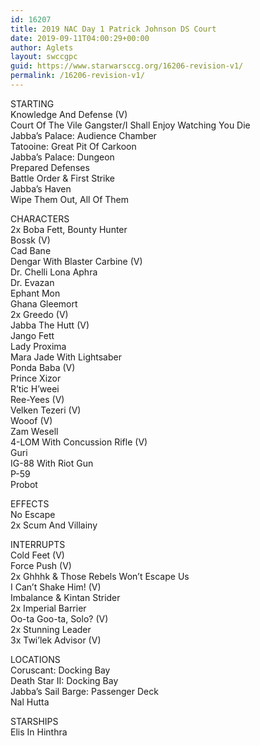 ```yaml
---
id: 16207
title: 2019 NAC Day 1 Patrick Johnson DS Court
date: 2019-09-11T04:00:29+00:00
author: Aglets
layout: swccgpc
guid: https://www.starwarsccg.org/16206-revision-v1/
permalink: /16206-revision-v1/
---
```

STARTING  
Knowledge And Defense (V)  
Court Of The Vile Gangster/I Shall Enjoy Watching You Die  
Jabba&#8217;s Palace: Audience Chamber  
Tatooine: Great Pit Of Carkoon  
Jabba&#8217;s Palace: Dungeon  
Prepared Defenses  
Battle Order & First Strike  
Jabba&#8217;s Haven  
Wipe Them Out, All Of Them

CHARACTERS  
2x Boba Fett, Bounty Hunter  
Bossk (V)  
Cad Bane  
Dengar With Blaster Carbine (V)  
Dr. Chelli Lona Aphra  
Dr. Evazan  
Ephant Mon  
Ghana Gleemort  
2x Greedo (V)  
Jabba The Hutt (V)  
Jango Fett  
Lady Proxima  
Mara Jade With Lightsaber  
Ponda Baba (V)  
Prince Xizor  
R&#8217;tic H&#8217;weei  
Ree-Yees (V)  
Velken Tezeri (V)  
Wooof (V)  
Zam Wesell  
4-LOM With Concussion Rifle (V)  
Guri  
IG-88 With Riot Gun  
P-59  
Probot

EFFECTS  
No Escape  
2x Scum And Villainy

INTERRUPTS  
Cold Feet (V)  
Force Push (V)  
2x Ghhhk & Those Rebels Won&#8217;t Escape Us  
I Can&#8217;t Shake Him! (V)  
Imbalance & Kintan Strider  
2x Imperial Barrier  
Oo-ta Goo-ta, Solo? (V)  
2x Stunning Leader  
3x Twi&#8217;lek Advisor (V)

LOCATIONS  
Coruscant: Docking Bay  
Death Star II: Docking Bay  
Jabba&#8217;s Sail Barge: Passenger Deck  
Nal Hutta

STARSHIPS  
Elis In Hinthra